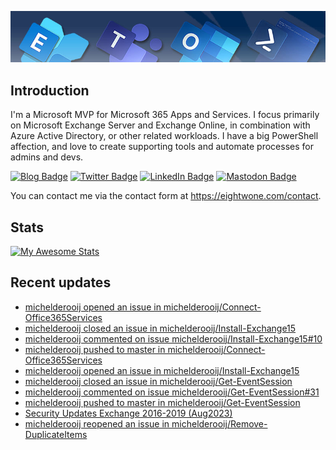 ![Banner](assets/Metro_v6_Banner_GitHub.jpg)

## Introduction
I'm a Microsoft MVP for Microsoft 365 Apps and Services. I focus primarily on Microsoft Exchange Server and Exchange Online, 
in combination with Azure Active Directory, or other related workloads. I have a big PowerShell affection, and love to create 
supporting tools and automate processes for admins and devs.

<a href="https://eightwone.com"><img src="https://img.shields.io/badge/-Blog-blue?style=for-the-badge&logo=wordpress&logoColor=white" alt="Blog Badge"/></a>
<a href="https://twitter.com/mderooij"><img src="https://img.shields.io/badge/Twitter-blue?style=for-the-badge&logo=twitter&logoColor=white" alt="Twitter Badge"/></a>
<a href="https://nl.linkedin.com/in/michelderooij"><img src="https://img.shields.io/badge/LinkedIn-blue?style=for-the-badge&logo=linkedin&logoColor=white" alt="LinkedIn Badge"/></a>
<a rel="me" href="https://mastodon.cloud/@mderooij"><img src="https://img.shields.io/badge/-Mastodon-blueviolet?style=for-the-badge&logo=mastodon&logoColor=white" alt="Mastodon Badge"/></a>

You can contact me via the contact form at https://eightwone.com/contact.

## Stats
[![My Awesome Stats](https://awesome-github-stats.azurewebsites.net/user-stats/michelderooij?cardType=level&theme=github-dark&preferLogin=false)](https://git.io/awesome-stats-card)

## Recent updates
<!-- LATESTACTIVITY:START -->
- [michelderooij opened an issue in michelderooij/Connect-Office365Services](https://github.com/michelderooij/Connect-Office365Services/issues/12)
- [michelderooij closed an issue in michelderooij/Install-Exchange15](https://github.com/michelderooij/Install-Exchange15/issues/10)
- [michelderooij commented on issue michelderooij/Install-Exchange15#10](https://github.com/michelderooij/Install-Exchange15/issues/10#issuecomment-1680350115)
- [michelderooij pushed to master in michelderooij/Connect-Office365Services](https://github.com/michelderooij/Connect-Office365Services/compare/464230d2b3...cbfc6ce89a)
- [michelderooij opened an issue in michelderooij/Install-Exchange15](https://github.com/michelderooij/Install-Exchange15/issues/10)
- [michelderooij closed an issue in michelderooij/Get-EventSession](https://github.com/michelderooij/Get-EventSession/issues/31)
- [michelderooij commented on issue michelderooij/Get-EventSession#31](https://github.com/michelderooij/Get-EventSession/issues/31#issuecomment-1670868768)
- [michelderooij pushed to master in michelderooij/Get-EventSession](https://github.com/michelderooij/Get-EventSession/compare/fb2a88f29e...9b0bf4eccd)
- [Security Updates Exchange 2016-2019 &lpar;Aug2023&rpar;](https://eightwone.com/2023/08/08/security-updates-exchange-2016-2019-aug2023/)
- [michelderooij reopened an issue in michelderooij/Remove-DuplicateItems](https://github.com/michelderooij/Remove-DuplicateItems/issues/9)
<!-- LATESTACTIVITY:END -->
